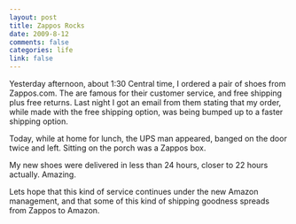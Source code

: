 ```yaml
--- 
layout: post
title: Zappos Rocks
date: 2009-8-12
comments: false
categories: life
link: false
---
```

Yesterday afternoon, about 1:30 Central time, I ordered a pair of shoes from Zappos.com. The are famous for their customer service, and free shipping plus free returns. Last night I got an email from them stating that my order, while made with the free shipping option, was being bumped up to a faster shipping option.

Today, while at home for lunch, the UPS man appeared, banged on the door twice and left. Sitting on the porch was a Zappos box.

My new shoes were delivered in less than 24 hours, closer to 22 hours actually. Amazing.

Lets hope that this kind of service continues under the new Amazon management, and that some of this kind of shipping goodness spreads from Zappos to Amazon.
